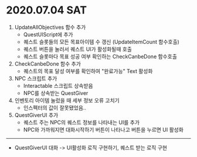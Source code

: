 # 2020.07.04 SAT

1. UpdateAllObjectives 함수 추가
	- QuestUIScript에 추가	
	- 퀘스트 슬롯들의 모든 목표아이템 수 갱신 (UpdateItemCount 함수호출)
	- 퀘스트 버튼을 눌러서 퀘스트 UI가 활성화될때 호출
	- 퀘스트 슬롯마다 목표 성공 여부 확인하는 CheckCanbeDone 함수호출
2. CheckCanbeDone 함수 추가
	- 퀘스트의 목표 달성 여부를 확인하여 "완료가능" Text 활성화
3. NPC 스크립트 추가
	- Interactable 스크립트 상속받음
	- NPC를 상속받는 QuestGiver 
4. 인벤토리 아이템 눌렀을 때 세부 정보 오류 고치기
	- 인스펙터의 값이 잘못됐었음..
5. QuestGiverUI 추가
	- 퀘스트 주는 NPC의 퀘스트 정보를 나타내는 UI를 추가
	- NPC와 가까워지면 대화시작하기 버튼이 나타나고 버튼을 누르면
	  UI 활성화

***

- QuestGiverUI 대화 -> UI활성화 로직 구현하기, 퀘스트 받는 로직 구현

